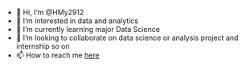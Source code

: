 - 👋 Hi, I’m @HMy2912
- 👀 I’m interested in data and analytics
- 🌱 I’m currently learning major Data Science
- 💞️ I’m looking to collaborate on data science or analysis project and internship so on
- 📫 How to reach me [here](https://www.linkedin.com/in/dang-hoanmy/)

<!---
HMy2912/HMy2912 is a ✨ special ✨ repository because its `README.md` (this file) appears on your GitHub profile.
You can click the Preview link to take a look at your changes.
--->
